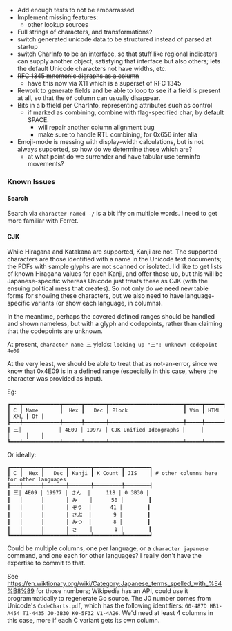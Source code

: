 * Add enough tests to not be embarrassed
* Implement missing features:
  + other lookup sources
* Full strings of characters, and transformations?
* switch generated unicode data to be structured instead of parsed at startup
* switch CharInfo to be an interface, so that stuff like regional indicators
  can supply another object, satisfying that interface but also others; lets
  the default Unicode characters not have widths, etc.
* ~~RFC 1345 mnemonic digraphs as a column~~
  + have this now via X11 which is a superset of RFC 1345
* Rework to generate fields and be able to loop to see if a field is present
  at all, so that the `Of` column can usually disappear.
* Bits in a bitfield per CharInfo, representing attributes such as control
  + if marked as combining, combine with flag-specified char, by default SPACE.
    - will repair another column alignment bug
    - make sure to handle RTL combining, for 0x656 inter alia
* Emoji-mode is messing with display-width calculations, but is not always
  supported, so how do we determine those which are?
  + at what point do we surrender and have tabular use terminfo movements?

### Known Issues

#### Search

Search via `character named -/` is a bit iffy on multiple words.  I need to
get more familiar with Ferret.

#### CJK

While Hiragana and Katakana are supported, Kanji are not.
The supported characters are those identified with a name in the Unicode text
documents; the PDFs with sample glyphs are not scanned or isolated.
I'd like to get lists of known Hiragana values for each Kanji, and offer those
up, but this will be Japanese-specific whereas Unicode just treats these as
CJK (with the ensuing political mess that creates).
So not only do we need new table forms for showing these characters,
but we also need to have language-specific variants (or show each language, in
columns).

In the meantime, perhaps the covered defined ranges should be handled and
shown nameless, but with a glyph and codepoints, rather than claiming that the
codepoints are unknown.

At present, `character name 三` yields: `looking up "三": unknown codepoint 4e09`

At the very least, we should be able to treat that as not-an-error, since
we know that 0x4E09 is in a defined range (especially in this case, where the
character was provided as input).

Eg:

```
┏━━━┳━━━━━━━━━━━━┳━━━━━━┳━━━━━━━┳━━━━━━━━━━━━━━━━━━━━━━━━┳━━━━━┳━━━━━━┳━━━━━┳━━━━┓
┃ C ┃ Name       ┃  Hex ┃   Dec ┃ Block                  ┃ Vim ┃ HTML ┃ XML ┃ Of ┃
┣━━━╇━━━━━━━━━━━━╇━━━━━━╇━━━━━━━╇━━━━━━━━━━━━━━━━━━━━━━━━╇━━━━━╇━━━━━━╇━━━━━╇━━━━┫
┃ 三│            │ 4E09 │ 19977 │ CJK Unified Ideographs │     │      │     │    ┃
┗━━━┷━━━━━━━━━━━━┷━━━━━━┷━━━━━━━┷━━━━━━━━━━━━━━━━━━━━━━━━┷━━━━━┷━━━━━━┷━━━━━┷━━━━┛
```

Or ideally:

```
┏━━━┳━━━━━━┳━━━━━━━┳━━━━━━━┳━━━━━━━━━┳━━━━━━━━┓
┃ C ┃  Hex ┃   Dec ┃ Kanji ┃ K Count ┃ JIS    ┃ # other columns here for other languages
┣━━━╇━━━━━━╇━━━━━━━╇━━━━━━━╇━━━━━━━━━╇━━━━━━━━┫
┃ 三│ 4E09 │ 19977 │ さん  │     118 │ 0 3B30 ┃
┃   │      │       │ み    │      50 │        ┃
┃   │      │       │ ぞう  │      41 │        ┃
┃   │      │       │ さぶ  │       9 │        ┃
┃   │      │       │ みつ  │       8 │        ┃
┃   │      │       │ さ    │       1 │        ┃
┗━━━┷━━━━━━┷━━━━━━━┷━━━━━━━┷━━━━━━━━━┷━━━━━━━━┛
```

Could be multiple columns, one per language, or a `character japanese`
command, and one each for other languages?  I really don't have the expertise
to commit to that.

See <https://en.wiktionary.org/wiki/Category:Japanese_terms_spelled_with_%E4%B8%89>
for those numbers; Wikipedia has an API, could use it programmatically to
regenerate Go source.  The J0 number comes from Unicode's `CodeCharts.pdf`,
which has the following identifiers: `G0-487D HB1-A454 T1-4435 J0-3B30 K0-5F32 V1-4A26`.
We'd need at least 4 columns in this case, more if each C variant gets its own
column.
